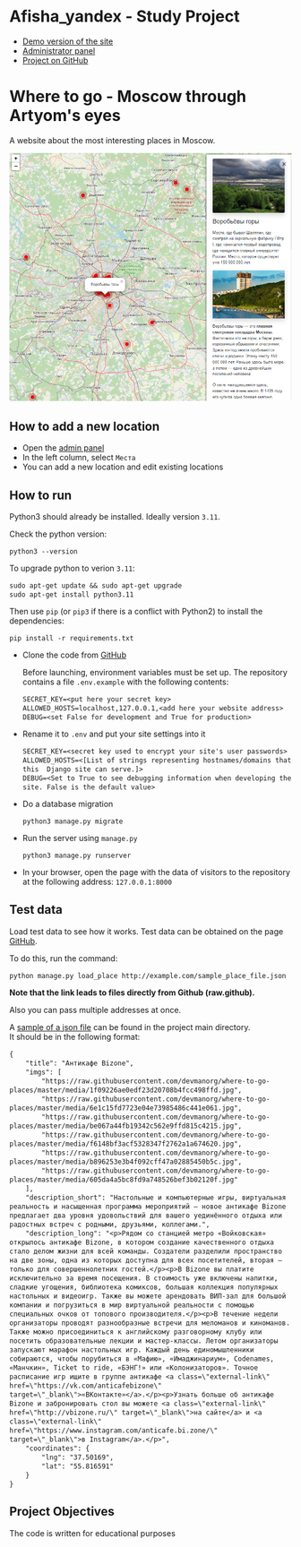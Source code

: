 # Afisha_yandex - Study Project

- [Demo version of the site](https://mikayel.pythonanywhere.com/)
- [Administrator panel](https://mikayel.pythonanywhere.com/admin)
- [Project on GitHub](https://github.com/michaelmatasyants/afisha_yandex)

 # Where to go - Moscow through Artyom's eyes

A website about the most interesting places in Moscow.

![Screenshot of the main page](screenshot.png)


## How to add a new location

- Open the [admin panel](https://mikayel.pythonanywhere.com/admin)
- In the left column, select `Места`
- You can add a new location and edit existing locations

## How to run

Python3 should already be installed. Ideally version `3.11`.<br>

Check the python version:
```
python3 --version
```

To upgrade python to verion `3.11`:
```
sudo apt-get update && sudo apt-get upgrade
sudo apt-get install python3.11
```

Then use `pip` (or `pip3` if there is a conflict with Python2) to install the dependencies:
```
pip install -r requirements.txt
```

* Clone the code from [GitHub](https://github.com/michaelmatasyants/afisha_yandex)

    Before launching, environment variables must be set up. The repository contains     a file `.env.example` with the following contents:

    ```
    SECRET_KEY=<put here your secret key>
    ALLOWED_HOSTS=localhost,127.0.0.1,<add here your website address>
    DEBUG=<set False for development and True for production>
    ```

* Rename it to `.env` and put your site settings into it

    ```
    SECRET_KEY=<secret key used to encrypt your site's user passwords>
    ALLOWED_HOSTS=<[List of strings representing hostnames/domains that this  Django site can serve.]>
    DEBUG=<Set to True to see debugging information when developing the site. False is the default value>
    ```

* Do a database migration
    ```
    python3 manage.py migrate
    ```

* Run the server using `manage.py`

    ```
    python3 manage.py runserver
    ```

* In your browser, open the page with the data of visitors to the repository at the following address: `127.0.0.1:8000`

## Test data

Load test data to see how it works. Test data can be obtained on the page [GitHub](https://github.com/devmanorg/where-to-go-places).

To do this, run the command:
```
python manage.py load_place http://example.com/sample_place_file.json
```
**Note that the link leads to files directly from Github (raw.github).**

Also you can pass multiple addresses at once.

A [sample of a json file](sample_place_file.json) can be found in the project main directory.<br> It should be in the following format:


```
{
    "title": "Антикафе Bizone",
    "imgs": [
        "https://raw.githubusercontent.com/devmanorg/where-to-go-places/master/media/1f09226ae0edf23d20708b4fcc498ffd.jpg",
        "https://raw.githubusercontent.com/devmanorg/where-to-go-places/master/media/6e1c15fd7723e04e73985486c441e061.jpg",
        "https://raw.githubusercontent.com/devmanorg/where-to-go-places/master/media/be067a44fb19342c562e9ffd815c4215.jpg",
        "https://raw.githubusercontent.com/devmanorg/where-to-go-places/master/media/f6148bf3acf5328347f2762a1a674620.jpg",
        "https://raw.githubusercontent.com/devmanorg/where-to-go-places/master/media/b896253e3b4f092cff47a02885450b5c.jpg",
        "https://raw.githubusercontent.com/devmanorg/where-to-go-places/master/media/605da4a5bc8fd9a748526bef3b02120f.jpg"
    ],
    "description_short": "Настольные и компьютерные игры, виртуальная реальность и насыщенная программа мероприятий — новое антикафе Bizone предлагает два уровня удовольствий для вашего уединённого отдыха или радостных встреч с родными, друзьями, коллегами.",
    "description_long": "<p>Рядом со станцией метро «Войковская» открылось антикафе Bizone, в котором создание качественного отдыха стало делом жизни для всей команды. Создатели разделили пространство на две зоны, одна из которых доступна для всех посетителей, вторая — только для совершеннолетних гостей.</p><p>В Bizone вы платите исключительно за время посещения. В стоимость уже включены напитки, сладкие угощения, библиотека комиксов, большая коллекция популярных настольных и видеоигр. Также вы можете арендовать ВИП-зал для большой компании и погрузиться в мир виртуальной реальности с помощью специальных очков от топового производителя.</p><p>В течение недели организаторы проводят разнообразные встречи для меломанов и киноманов. Также можно присоединиться к английскому разговорному клубу или посетить образовательные лекции и мастер-классы. Летом организаторы запускают марафон настольных игр. Каждый день единомышленники собираются, чтобы порубиться в «Мафию», «Имаджинариум», Codenames, «Манчкин», Ticket to ride, «БЭНГ!» или «Колонизаторов». Точное расписание игр ищите в группе антикафе <a class=\"external-link\" href=\"https://vk.com/anticafebizone\" target=\"_blank\">«ВКонтакте»</a>.</p><p>Узнать больше об антикафе Bizone и забронировать стол вы можете <a class=\"external-link\" href=\"http://vbizone.ru/\" target=\"_blank\">на сайте</a> и <a class=\"external-link\" href=\"https://www.instagram.com/anticafe.bi.zone/\" target=\"_blank\">в Instagram</a>.</p>",
    "coordinates": {
        "lng": "37.50169",
        "lat": "55.816591"
    }
}
```

## Project Objectives

The code is written for educational purposes